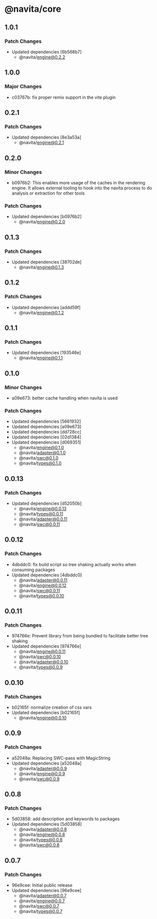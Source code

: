 # @navita/core

## 1.0.1

### Patch Changes

- Updated dependencies [6b568b7]
  - @navita/engine@0.2.2

## 1.0.0

### Major Changes

- c03767b: fix proper remix support in the vite plugin

## 0.2.1

### Patch Changes

- Updated dependencies [8e3a53a]
  - @navita/engine@0.2.1

## 0.2.0

### Minor Changes

- b0976b2: This enables more usage of the caches in the rendering engine. It allows external tooling to hook into the navita process to do analysis or extraction for other tools

### Patch Changes

- Updated dependencies [b0976b2]
  - @navita/engine@0.2.0

## 0.1.3

### Patch Changes

- Updated dependencies [38702de]
  - @navita/engine@0.1.3

## 0.1.2

### Patch Changes

- Updated dependencies [addd59f]
  - @navita/engine@0.1.2

## 0.1.1

### Patch Changes

- Updated dependencies [193546e]
  - @navita/engine@0.1.1

## 0.1.0

### Minor Changes

- a09e673: better cache handling when navita is used

### Patch Changes

- Updated dependencies [5661932]
- Updated dependencies [a09e673]
- Updated dependencies [dd728cc]
- Updated dependencies [02d1384]
- Updated dependencies [d069351]
  - @navita/engine@0.1.0
  - @navita/adapter@0.1.0
  - @navita/swc@0.1.0
  - @navita/types@0.1.0

## 0.0.13

### Patch Changes

- Updated dependencies [d52050b]
  - @navita/engine@0.0.13
  - @navita/types@0.0.11
  - @navita/adapter@0.0.11
  - @navita/swc@0.0.11

## 0.0.12

### Patch Changes

- 4dbddc0: fix build script so tree shaking actually works when consuming packages
- Updated dependencies [4dbddc0]
  - @navita/adapter@0.0.11
  - @navita/engine@0.0.12
  - @navita/swc@0.0.11
  - @navita/types@0.0.10

## 0.0.11

### Patch Changes

- 974766e: Prevent library from being bundled to facilitate better tree shaking
- Updated dependencies [974766e]
  - @navita/engine@0.0.11
  - @navita/swc@0.0.10
  - @navita/adapter@0.0.10
  - @navita/types@0.0.9

## 0.0.10

### Patch Changes

- b02165f: normalize creation of css vars
- Updated dependencies [b02165f]
  - @navita/engine@0.0.10

## 0.0.9

### Patch Changes

- a52048a: Replacing SWC-pass with MagicString
- Updated dependencies [a52048a]
  - @navita/adapter@0.0.9
  - @navita/engine@0.0.9
  - @navita/swc@0.0.9

## 0.0.8

### Patch Changes

- 5d03858: add description and keywords to packages
- Updated dependencies [5d03858]
  - @navita/adapter@0.0.8
  - @navita/engine@0.0.8
  - @navita/types@0.0.8
  - @navita/swc@0.0.8

## 0.0.7

### Patch Changes

- 96e9cee: Initial public release
- Updated dependencies [96e9cee]
  - @navita/adapter@0.0.7
  - @navita/engine@0.0.7
  - @navita/swc@0.0.7
  - @navita/types@0.0.7
